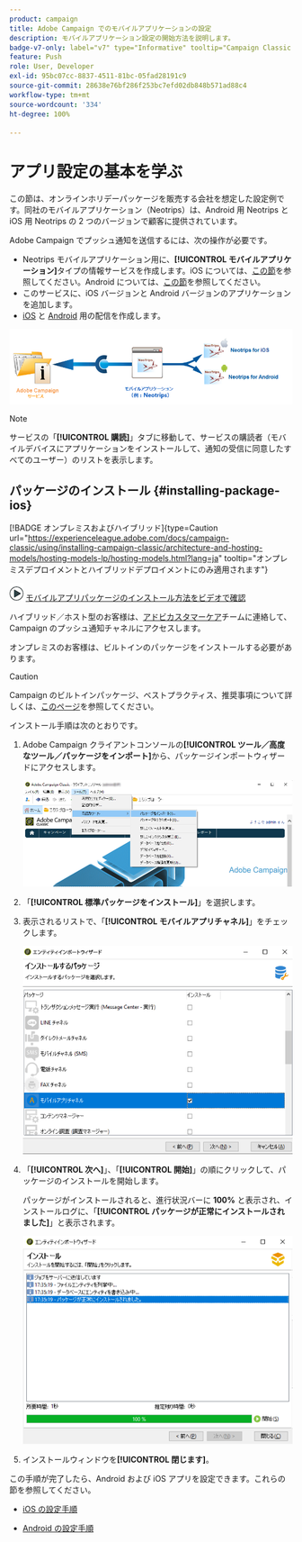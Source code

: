 ```yaml
---
product: campaign
title: Adobe Campaign でのモバイルアプリケーションの設定
description: モバイルアプリケーション設定の開始方法を説明します。
badge-v7-only: label="v7" type="Informative" tooltip="Campaign Classic v7 にのみ適用されます"
feature: Push
role: User, Developer
exl-id: 95bc07cc-8837-4511-81bc-05fad28191c9
source-git-commit: 28638e76bf286f253bc7efd02db848b571ad88c4
workflow-type: tm+mt
source-wordcount: '334'
ht-degree: 100%

---
```


# アプリ設定の基本を学ぶ



この節は、オンラインホリデーパッケージを販売する会社を想定した設定例です。同社のモバイルアプリケーション（Neotrips）は、Android 用 Neotrips と iOS 用 Neotrips の 2 つのバージョンで顧客に提供されています。

Adobe Campaign でプッシュ通知を送信するには、次の操作が必要です。

* Neotrips モバイルアプリケーション用に、**[!UICONTROL モバイルアプリケーション]**&#x200B;タイプの情報サービスを作成します。iOS については、[この節](configuring-the-mobile-application.md#configuring-ios-service)を参照してください。Android については、[この節](configuring-the-mobile-application-android.md#configuring-android-service)を参照してください。
* このサービスに、iOS バージョンと Android バージョンのアプリケーションを追加します。
* [iOS](create-notifications-ios.md) と [Android](create-notifications-android.md) 用の配信を作成します。

![](assets/nmac_service_diagram.png)

>[!NOTE]
>
>サービスの「**[!UICONTROL 購読]**」タブに移動して、サービスの購読者（モバイルデバイスにアプリケーションをインストールして、通知の受信に同意したすべてのユーザー）のリストを表示します。

## パッケージのインストール {#installing-package-ios}

[!BADGE オンプレミスおよびハイブリッド]{type=Caution url="https://experienceleague.adobe.com/docs/campaign-classic/using/installing-campaign-classic/architecture-and-hosting-models/hosting-models-lp/hosting-models.html?lang=ja" tooltip="オンプレミスデプロイメントとハイブリッドデプロイメントにのみ適用されます"}

![](assets/do-not-localize/how-to-video.png) [モバイルアプリパッケージのインストール方法をビデオで確認](https://experienceleague.adobe.com/docs/campaign-classic-learn/tutorials/sending-messages/push-channel/installing-the-mobile-app-channel.html?lang=ja#sending-messages)

ハイブリッド／ホスト型のお客様は、[アドビカスタマーケア](https://helpx.adobe.com/jp/enterprise/admin-guide.html/enterprise/using/support-for-experience-cloud.ug.html)チームに連絡して、Campaign のプッシュ通知チャネルにアクセスします。

オンプレミスのお客様は、ビルトインのパッケージをインストールする必要があります。

>[!CAUTION]
>
>Campaign のビルトインパッケージ、ベストプラクティス、推奨事項について詳しくは、[このページ](../../installation/using/installing-campaign-standard-packages.md)を参照してください。


インストール手順は次のとおりです。

1. Adobe Campaign クライアントコンソールの&#x200B;**[!UICONTROL ツール／高度なツール／パッケージをインポート]**&#x200B;から、パッケージインポートウィザードにアクセスします。

   ![](assets/package_ios.png)

1. 「**[!UICONTROL 標準パッケージをインストール]**」を選択します。

1. 表示されるリストで、「**[!UICONTROL モバイルアプリチャネル]**」をチェックします。

   ![](assets/package_ios_2.png)

1. 「**[!UICONTROL 次へ]**」、「**[!UICONTROL 開始]**」の順にクリックして、パッケージのインストールを開始します。

   パッケージがインストールされると、進行状況バーに **100%** と表示され、インストールログに、「**[!UICONTROL パッケージが正常にインストールされました]**」と表示されます。

   ![](assets/package_ios_3.png)

1. インストールウィンドウを&#x200B;**[!UICONTROL 閉じます]**。

この手順が完了したら、Android および iOS アプリを設定できます。これらの節を参照してください。

* [iOS の設定手順](configuring-the-mobile-application.md)

* [Android の設定手順](configuring-the-mobile-application-android.md)
